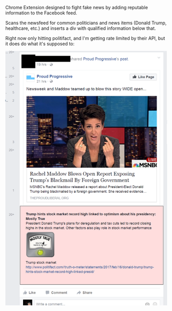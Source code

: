 Chrome Extension designed to fight fake news by adding reputable information to the Facebook feed.

Scans the newsfeed for common politicians and news items (Donald Trump, healthcare, etc.) and inserts a div with qualified information below that.

Right now only hitting politifact, and I'm getting rate limited by their API, but it does do what it's supposed to:

![ScreenShot](/working.png)